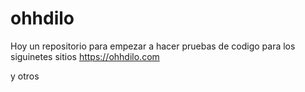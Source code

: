 # ohhdilo
Hoy un repositorio para empezar a hacer pruebas de codigo para los siguinetes sitios 
https://ohhdilo.com 

y otros
